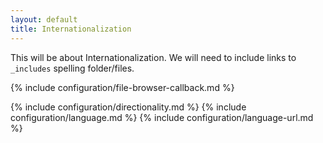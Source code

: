 ```yaml
---
layout: default
title: Internationalization
---
```



This will be about Internationalization. We will need to include links to `_includes` spelling folder/files.

{% include configuration/file-browser-callback.md %}

{% include configuration/directionality.md %}
{% include configuration/language.md %}
{% include configuration/language-url.md %}
